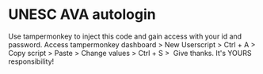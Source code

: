 # UNESC AVA autologin
Use tampermonkey to inject this code and gain access with your id and password. Access tampermonkey dashboard > New Userscript > Ctrl + A > Copy script > Paste > Change values > Ctrl + S >  Give  thanks. It's YOURS responsibility!
